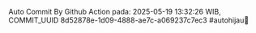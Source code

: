 Auto Commit By Github Action pada: 2025-05-19 13:32:26 WIB, COMMIT_UUID 8d52878e-1d09-4888-ae7c-a069237c7ec3 #autohijau🗿
